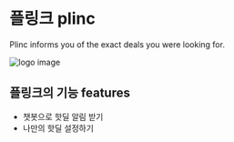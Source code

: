# 플링크 plinc
Plinc informs you of the exact deals you were looking for.

![logo image](https://github.com/alexkimx/plinc/images/logo.png)

## 플링크의 기능 features
* 챗봇으로 핫딜 알림 받기
* 나만의 핫딜 설정하기
